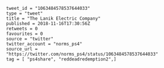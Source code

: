 ```
tweet_id = "1063484578537644033"
type = "tweet"
title = "The Lanik Electric Company"
published = 2018-11-16T17:30:56Z
retweets = 0
favourites = 0
source = "twitter"
twitter_account = "norms_ps4"
source_url = "https://twitter.com/norms_ps4/status/1063484578537644033"
tag = [ "ps4share", "reddeadredemption2",]
```

<p class='image'><img src='https://mnf.m17s.net/2018/11/16/DsJBljZWkAA8fKq.jpg' alt=''></p>


